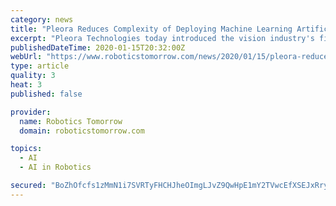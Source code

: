 ```yaml
---
category: news
title: "Pleora Reduces Complexity of Deploying Machine Learning Artificial Intelligence for Quality Inspection"
excerpt: "Pleora Technologies today introduced the vision industry's first artificial intelligence (AI) platform that simplifies the deployment of ... Venture Capital-as-a-Service (VCaaS) How to Make Autonomous Driving Safe 5 More Ways Robots Keep People Safe British Airways Deploys Drones For Inventory Counts At Its Air Cargo Company Robots on the ..."
publishedDateTime: 2020-01-15T20:32:00Z
webUrl: "https://www.roboticstomorrow.com/news/2020/01/15/pleora-reduces-complexity-of-deploying-machine-learning-artificial-intelligence-for-quality-inspection/14672/"
type: article
quality: 3
heat: 3
published: false

provider:
  name: Robotics Tomorrow
  domain: roboticstomorrow.com

topics:
  - AI
  - AI in Robotics

secured: "BoZhOfcfs1zMmN1i7SVRTyFHCHJheOImgLJvZ9QwHpE1mY2TVwcEfXSEJxRryuknZ3X3tW/dfDWRYw7NP0PXNmJowFPCoCbV2EDGjfAM8/3aXzbMoUkjZyZ17BaOT7a9MQeBCtLa8P2NEiKw4FJ3DCJSNenHNs1Ur6Y9k58CBIH6NM4xtB8i4JL1Bvg3RLSLj9tslJnQ7NIVhRxedW41O6/ZR35ebXSt0asZhfTWwNQnsvnQ8DKfkmERH1dMr8zwQa6g6yO9zMvQMFpPR40gpzbMwO9+fAHsF4LKZsSc1XA=;ZpYu+QyBNVAhKgY6FIVSTA=="
---
```


